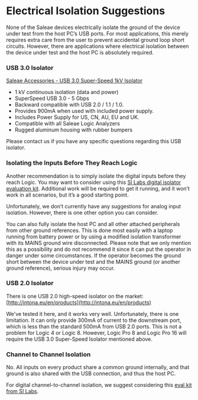 # Electrical Isolation Suggestions

None of the Saleae devices electrically isolate the ground of the device under test from the host PC’s USB ports. For most applications, this merely requires extra care from the user to prevent accidental ground loop short circuits. However, there are applications where electrical isolation between the device under test and the host PC is absolutely required.

### USB 3.0 Isolator

[Saleae Accessories - USB 3.0 Super-Speed 1kV Isolator](https://usd.saleae.com/collections/accessories/products/usb-3-0-superspeed-isolator)

* 1 kV continuous isolation \(data and power\)
* SuperSpeed ​​USB 3.0 - 5 Gbps
* Backward compatible with USB 2.0 / 1.1 / 1.0.
* Provides 900mA when used with included power supply.
* Includes Power Supply for US, CN, AU, EU and UK.
* Compatible with all Saleae Logic Analyzers
* Rugged aluminum housing with rubber bumpers

Please contact us if you have any specific questions regarding this USB isolator.

### Isolating the Inputs Before They Reach Logic

Another recommendation is to simply isolate the digital inputs before they reach Logic. You may want to consider using this [SI Labs digital isolator evaluation kit](https://www.digikey.com/product-detail/en/SI84XXISO-KIT/336-1765-ND/2170672). Additional work will be required to get it running, and it won’t work in all scenarios, but it’s a good starting point.

Unfortunately, we don’t currently have any suggestions for analog input isolation. However, there is one other option you can consider.

You can also fully isolate the host PC and all other attached peripherals from other ground references. This is done most easily with a laptop running from battery power or by using a modified isolation transformer with its MAINS ground wire disconnected. Please note that we only mention this as a possibility and do not recommend it since it can put the operator in danger under some circumstances. If the operator becomes the ground short between the device under test and the MAINS ground \(or another ground reference\), serious injury may occur.

### USB 2.0 Isolator

There is one USB 2.0 high-speed isolator on the market:  
[http://intona.eu/en/products](http://intona.eu/en/products)

We've tested it here, and it works very well. Unfortunately, there is one limitation. It can only provide 300mA of current to the downstream port, which is less than the standard 500mA from USB 2.0 ports. This is not a problem for Logic 4 or Logic 8. However, Logic Pro 8 and Logic Pro 16 will require the USB 3.0 Super-Speed Isolator mentioned above.

### Channel to Channel Isolation

No. All inputs on every product share a common ground internally, and that ground is also shared with the USB connection, and thus the host PC.

For digital channel-to-channel isolation, we suggest considering this [eval kit from SI Labs](http://www.digikey.com/product-detail/en/SI84XXISO-KIT/336-1765-ND/2170672).

